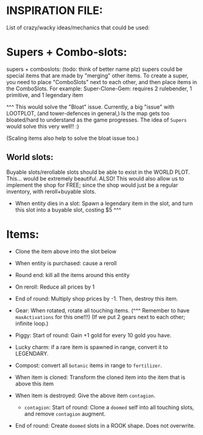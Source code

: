 

# INSPIRATION FILE:
List of crazy/wacky ideas/mechanics that could be used:





# Supers + Combo-slots:
supers + comboslots: (todo: think of better name plz)
supers could be special items that are made by "merging" other items.
To create a super, you need to place "ComboSlots" next to each other,
and then place items in the ComboSlots.
For example:
Super-Clone-Gem: requires 2 rulebender, 1 primitive, and 1 legendary item

^^^ This would solve the "Bloat" issue.
Currently, a big "issue" with LOOTPLOT, (and tower-defences in general,)
Is the map gets too bloated/hard to understand as the game progresses.
The idea of `Supers` would solve this very well!! :)

(Scaling items also help to solve the bloat issue too.)





## World slots:
Buyable slots/rerollable slots should be able to exist in the WORLD PLOT.
This... would be extremely beautiful.
ALSO! This would also allow us to implement the shop for FREE;
since the shop would just be a regular inventory, with reroll+buyable slots.

- When entity dies in a slot:
    Spawn a legendary item in the slot, 
    and turn this slot into a buyable slot, costing $5
^^^ 




# Items:
- Clone the item above into the slot below

- When entity is purchased: cause a reroll

- Round end: kill all the items around this entity

- On reroll: Reduce all prices by 1

- End of round: Multiply shop prices by -1. Then, destroy this item.

- Gear: When rotated, rotate all touching items.
    (^^^ Remember to have `maxActivations` for this one!!!)
    (If we put 2 gears next to each other; infinite loop.)

- Piggy: Start of round: Gain +1 gold for every 10 gold you have.

- Lucky charm: if a rare item is spawned in range, convert it to LEGENDARY.

- Compost: convert all `botanic` items in range to `fertilizer`.

- When item is cloned: 
    Transform the cloned item into the item that is above this item

- When item is destroyed: Give the above item `contagion`.
    - `contagion`: Start of round: 
        Clone a `doomed` self into all touching slots, 
            and remove `contagion` augment.

- End of round: Create `doomed` slots in a ROOK shape. 
    Does not overwrite.


